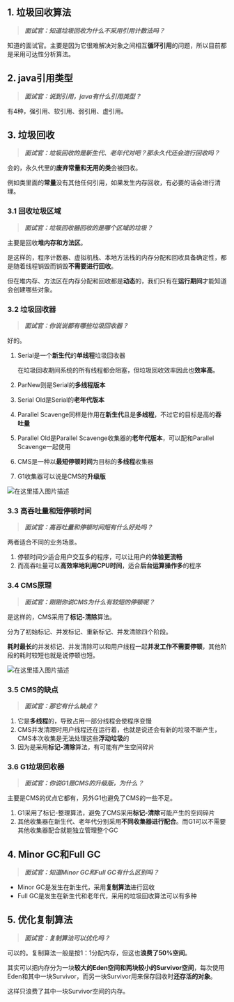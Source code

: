 ## 1. 垃圾回收算法

> ***面试官：知道垃圾回收为什么不采用引用计数法吗？***

知道的面试官。主要是因为它很难解决对象之间相互**循环引用**的问题，所以目前都是采用可达性分析算法。

## 2. java引用类型

> ***面试官：说到引用，java有什么引用类型？***

有4种，强引用、软引用、弱引用、虚引用。

## 3. 垃圾回收

> ***面试官：垃圾回收的是新生代、老年代对吧？那永久代还会进行回收吗？***

会的，永久代里的**废弃常量和无用的类**会被回收。

例如类里面的**常量**没有其他任何引用，如果发生内存回收，有必要的话会进行清理。

### 3.1 回收垃圾区域

> ***面试官：垃圾回收器回收的是哪个区域的垃圾？***

主要是回收**堆内存和方法区**。

是这样的，程序计数器、虚拟机栈、本地方法栈的内存分配和回收具备确定性，都是随着线程销毁而销毁**不需要进行回收**。

但在堆内存、方法区在内存分配和回收都是**动态**的，我们只有在**运行期间**才能知道会创建哪些对象。

### 3.2 垃圾回收器

> ***面试官：你说说都有哪些垃圾回收器？***

好的。

1. Serial是一个**新生代**的**单线程**垃圾回收器

   在垃圾回收期间系统的所有线程都会阻塞，但垃圾回收效率因此也**效率高**。

2. ParNew则是Serial的**多线程版本**

3. Serial Old是Serial的**老年代版本**

4. Parallel Scavenge同样是作用在**新生代**且是**多线程**，不过它的目标是高的**吞吐量**

5. Parallel Old是Parallel Scavenge收集器的**老年代版本**，可以配和Parallel Scavenge一起使用

6. CMS是一种以**最短停顿时间**为目标的**多线程**收集器

7. G1收集器可以说是CMS的**升级版**

![在这里插入图片描述](https://img-blog.csdnimg.cn/direct/fab15188c52744a2833dd93794a03496.png#pic_center)

### 3.3 高吞吐量和短停顿时间

> ***面试官：高吞吐量和停顿时间短有什么好处吗？***

两者适合不同的业务场景。

1. 停顿时间少适合用户交互多的程序，可以让用户的**体验更流畅**
2. 而高吞吐量可以**高效率地利用CPU时间**，适合**后台运算操作多**的程序

### 3.4 CMS原理

> ***面试官：刚刚你说CMS为什么有较短的停顿呢？***

是这样的，CMS采用了**标记-清除**算法。

分为了初始标记、并发标记、重新标记、并发清除四个阶段。

**耗时最长**的并发标记、并发清除可以和用户线程一起**并发工作不需要停顿**，其他阶段的耗时较短也就是说停顿也短。

![在这里插入图片描述](https://img-blog.csdnimg.cn/direct/eb6a676e4e3a42818c28ddee14391676.png#pic_center)

### 3.5 CMS的缺点

> ***面试官：那它有什么缺点？***

1. 它是**多线程**的，导致占用一部分线程会使程序变慢
2. CMS并发清理时用户线程还在运行着，也就是说还会有新的垃圾不断产生，CMS本次收集是无法处理这些**浮动垃圾**的
3. 因为是采用**标记-清除**算法，有可能有产生空间碎片

### 3.6 G1垃圾回收器

> ***面试官：你说G1是CMS的升级版，为什么？***

主要是CMS的优点它都有，另外G1也避免了CMS的一些不足。

1. G1采用了标记-整理算法，避免了CMS采用**标记-清除**可能产生的空间碎片
2. 其他收集器在新生代、老年代分别采用**不同收集器进行配合**。而G1可以不需要其他收集器配合就能独立管理整个GC

## 4. Minor GC和Full GC

> ***面试官：知道Minor GC和Full GC有什么区别吗？***

- Minor GC是发生在新生代，采用**复制算法**进行回收
- Full GC是发生在新生代和老年代，采用的垃圾回收算法可以有多种

## 5. 优化复制算法

> ***面试官：复制算法可以优化吗？***

可以的。复制算法一般是按1：1分配内存，但这也**浪费了50%空间**。

其实可以把内存分为一块**较大的Eden空间和两块较小的Survivor空间**，每次使用Eden和其中一块Survivor，而另一块Survivor用来保存回收时**还存活的对象**。

这样只浪费了其中一块Survivor空间的内存。
